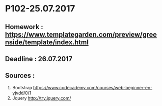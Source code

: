 # P102-25.07.2017

## Homework  : https://www.templategarden.com/preview/greenside/template/index.html

##  Deadline : 26.07.2017

##  Sources  :
1. Bootstrap  https://www.codecademy.com/courses/web-beginner-en-yjvdd/0/1
2. Jquery http://try.jquery.com/
